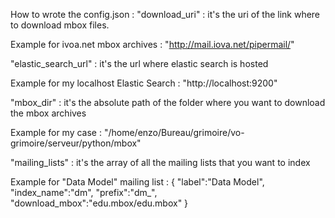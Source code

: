 How to wrote the config.json :
"download_uri" : it's the uri of the link where to download mbox files.

Example for ivoa.net mbox archives : "http://mail.iova.net/pipermail/"

"elastic_search_url" : it's the url where elastic search is hosted

Example for my localhost Elastic Search : "http://localhost:9200"

"mbox_dir" : it's the absolute path of the folder where you want to download the mbox archives

Example for my case : "/home/enzo/Bureau/grimoire/vo-grimoire/serveur/python/mbox"

"mailing_lists" : it's the array of all the mailing lists that you want to index

Example for "Data Model" mailing list :
{
  "label":"Data Model",
  "index_name":"dm",
  "prefix":"dm_",
  "download_mbox":"edu.mbox/edu.mbox"
}

